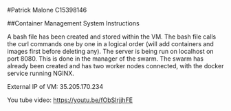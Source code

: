 #Patrick Malone C15398146

##Container Management System Instructions

A bash file has been created and stored within the VM. The bash file calls the curl 
commands one by one in a logical order (will add containers and images first before
deleting any). The server is being run on localhost on port 8080. This is done
in the manager of the swarm. The swarm has already been created and has two worker
nodes connected, with the docker service running NGINX.

External IP of VM: 35.205.170.234 

You tube video: https://youtu.be/fObSIrjjhFE
